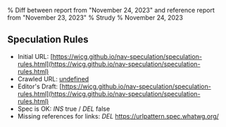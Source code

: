 % Diff between report from "November 24, 2023" and reference report from "November 23, 2023"
% Strudy
% November 24, 2023

## Speculation Rules

- Initial URL: [https://wicg.github.io/nav-speculation/speculation-rules.html](https://wicg.github.io/nav-speculation/speculation-rules.html)
- Crawled URL: [undefined](undefined)
- Editor's Draft: [https://wicg.github.io/nav-speculation/speculation-rules.html](https://wicg.github.io/nav-speculation/speculation-rules.html)
- Spec is OK: *INS* true / *DEL* false
- Missing references for links: *DEL* https://urlpattern.spec.whatwg.org/



